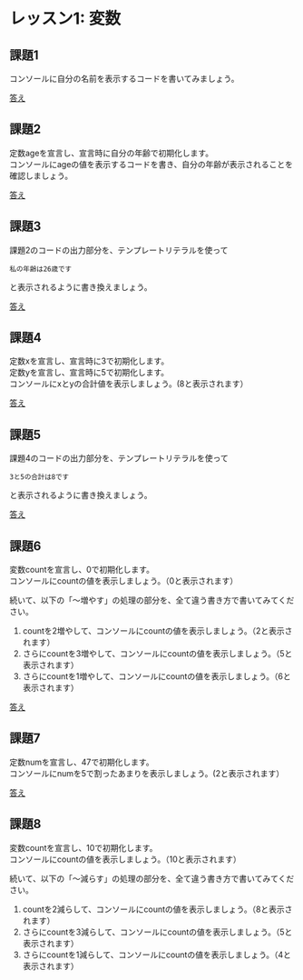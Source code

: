 # レッスン1: 変数

## 課題1

コンソールに自分の名前を表示するコードを書いてみましょう。

[答え](samples/lesson01/lesson01-01.html)


## 課題2

定数ageを宣言し、宣言時に自分の年齢で初期化します。  
コンソールにageの値を表示するコードを書き、自分の年齢が表示されることを確認しましょう。

[答え](samples/lesson01/lesson01-02.html)

## 課題3

課題2のコードの出力部分を、テンプレートリテラルを使って

```
私の年齢は26歳です
```

と表示されるように書き換えましょう。

[答え](samples/lesson01/lesson01-03.html)

## 課題4

定数xを宣言し、宣言時に3で初期化します。  
定数yを宣言し、宣言時に5で初期化します。  
コンソールにxとyの合計値を表示しましょう。(8と表示されます）

[答え](samples/lesson01/lesson01-04.html)

## 課題5

課題4のコードの出力部分を、テンプレートリテラルを使って

```
3と5の合計は8です
```

と表示されるように書き換えましょう。

[答え](samples/lesson01/lesson01-05.html)

## 課題6

変数countを宣言し、0で初期化します。  
コンソールにcountの値を表示しましょう。（0と表示されます）

続いて、以下の「〜増やす」の処理の部分を、全て違う書き方で書いてみてください。

1. countを2増やして、コンソールにcountの値を表示しましょう。（2と表示されます）
1. さらにcountを3増やして、コンソールにcountの値を表示しましょう。（5と表示されます）
1. さらにcountを1増やして、コンソールにcountの値を表示しましょう。（6と表示されます）

[答え](samples/lesson01/lesson01-06.html)

## 課題7

定数numを宣言し、47で初期化します。  
コンソールにnumを5で割ったあまりを表示しましょう。(2と表示されます）

[答え](samples/lesson01/lesson01-07.html)

## 課題8

変数countを宣言し、10で初期化します。  
コンソールにcountの値を表示しましょう。（10と表示されます）

続いて、以下の「〜減らす」の処理の部分を、全て違う書き方で書いてみてください。

1. countを2減らして、コンソールにcountの値を表示しましょう。（8と表示されます）
1. さらにcountを3減らして、コンソールにcountの値を表示しましょう。（5と表示されます）
1. さらにcountを1減らして、コンソールにcountの値を表示しましょう。（4と表示されます）

